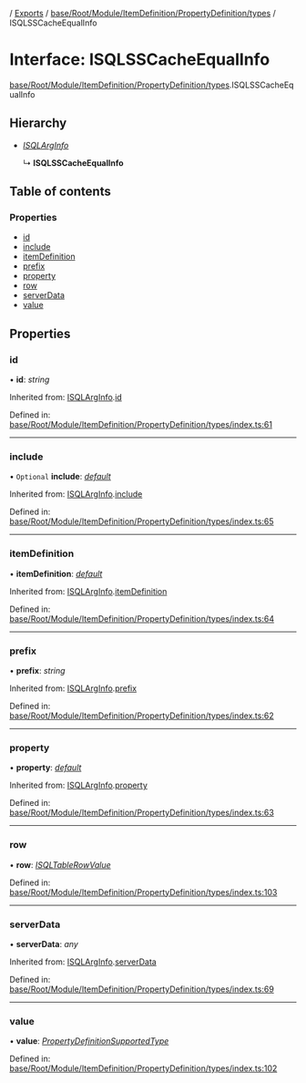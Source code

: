[](../README.md) / [Exports](../modules.md) / [base/Root/Module/ItemDefinition/PropertyDefinition/types](../modules/base_root_module_itemdefinition_propertydefinition_types.md) / ISQLSSCacheEqualInfo

# Interface: ISQLSSCacheEqualInfo

[base/Root/Module/ItemDefinition/PropertyDefinition/types](../modules/base_root_module_itemdefinition_propertydefinition_types.md).ISQLSSCacheEqualInfo

## Hierarchy

* [*ISQLArgInfo*](base_root_module_itemdefinition_propertydefinition_types.isqlarginfo.md)

  ↳ **ISQLSSCacheEqualInfo**

## Table of contents

### Properties

- [id](base_root_module_itemdefinition_propertydefinition_types.isqlsscacheequalinfo.md#id)
- [include](base_root_module_itemdefinition_propertydefinition_types.isqlsscacheequalinfo.md#include)
- [itemDefinition](base_root_module_itemdefinition_propertydefinition_types.isqlsscacheequalinfo.md#itemdefinition)
- [prefix](base_root_module_itemdefinition_propertydefinition_types.isqlsscacheequalinfo.md#prefix)
- [property](base_root_module_itemdefinition_propertydefinition_types.isqlsscacheequalinfo.md#property)
- [row](base_root_module_itemdefinition_propertydefinition_types.isqlsscacheequalinfo.md#row)
- [serverData](base_root_module_itemdefinition_propertydefinition_types.isqlsscacheequalinfo.md#serverdata)
- [value](base_root_module_itemdefinition_propertydefinition_types.isqlsscacheequalinfo.md#value)

## Properties

### id

• **id**: *string*

Inherited from: [ISQLArgInfo](base_root_module_itemdefinition_propertydefinition_types.isqlarginfo.md).[id](base_root_module_itemdefinition_propertydefinition_types.isqlarginfo.md#id)

Defined in: [base/Root/Module/ItemDefinition/PropertyDefinition/types/index.ts:61](https://github.com/onzag/itemize/blob/11a98dec/base/Root/Module/ItemDefinition/PropertyDefinition/types/index.ts#L61)

___

### include

• `Optional` **include**: [*default*](../classes/base_root_module_itemdefinition_include.default.md)

Inherited from: [ISQLArgInfo](base_root_module_itemdefinition_propertydefinition_types.isqlarginfo.md).[include](base_root_module_itemdefinition_propertydefinition_types.isqlarginfo.md#include)

Defined in: [base/Root/Module/ItemDefinition/PropertyDefinition/types/index.ts:65](https://github.com/onzag/itemize/blob/11a98dec/base/Root/Module/ItemDefinition/PropertyDefinition/types/index.ts#L65)

___

### itemDefinition

• **itemDefinition**: [*default*](../classes/base_root_module_itemdefinition.default.md)

Inherited from: [ISQLArgInfo](base_root_module_itemdefinition_propertydefinition_types.isqlarginfo.md).[itemDefinition](base_root_module_itemdefinition_propertydefinition_types.isqlarginfo.md#itemdefinition)

Defined in: [base/Root/Module/ItemDefinition/PropertyDefinition/types/index.ts:64](https://github.com/onzag/itemize/blob/11a98dec/base/Root/Module/ItemDefinition/PropertyDefinition/types/index.ts#L64)

___

### prefix

• **prefix**: *string*

Inherited from: [ISQLArgInfo](base_root_module_itemdefinition_propertydefinition_types.isqlarginfo.md).[prefix](base_root_module_itemdefinition_propertydefinition_types.isqlarginfo.md#prefix)

Defined in: [base/Root/Module/ItemDefinition/PropertyDefinition/types/index.ts:62](https://github.com/onzag/itemize/blob/11a98dec/base/Root/Module/ItemDefinition/PropertyDefinition/types/index.ts#L62)

___

### property

• **property**: [*default*](../classes/base_root_module_itemdefinition_propertydefinition.default.md)

Inherited from: [ISQLArgInfo](base_root_module_itemdefinition_propertydefinition_types.isqlarginfo.md).[property](base_root_module_itemdefinition_propertydefinition_types.isqlarginfo.md#property)

Defined in: [base/Root/Module/ItemDefinition/PropertyDefinition/types/index.ts:63](https://github.com/onzag/itemize/blob/11a98dec/base/Root/Module/ItemDefinition/PropertyDefinition/types/index.ts#L63)

___

### row

• **row**: [*ISQLTableRowValue*](base_root_sql.isqltablerowvalue.md)

Defined in: [base/Root/Module/ItemDefinition/PropertyDefinition/types/index.ts:103](https://github.com/onzag/itemize/blob/11a98dec/base/Root/Module/ItemDefinition/PropertyDefinition/types/index.ts#L103)

___

### serverData

• **serverData**: *any*

Inherited from: [ISQLArgInfo](base_root_module_itemdefinition_propertydefinition_types.isqlarginfo.md).[serverData](base_root_module_itemdefinition_propertydefinition_types.isqlarginfo.md#serverdata)

Defined in: [base/Root/Module/ItemDefinition/PropertyDefinition/types/index.ts:69](https://github.com/onzag/itemize/blob/11a98dec/base/Root/Module/ItemDefinition/PropertyDefinition/types/index.ts#L69)

___

### value

• **value**: [*PropertyDefinitionSupportedType*](../modules/base_root_module_itemdefinition_propertydefinition_types.md#propertydefinitionsupportedtype)

Defined in: [base/Root/Module/ItemDefinition/PropertyDefinition/types/index.ts:102](https://github.com/onzag/itemize/blob/11a98dec/base/Root/Module/ItemDefinition/PropertyDefinition/types/index.ts#L102)
